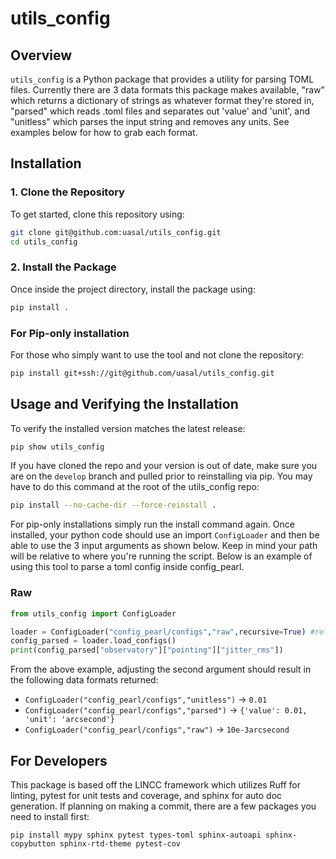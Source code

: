 # utils_config

## Overview
`utils_config` is a Python package that provides a utility for parsing TOML files. Currently there are 3 data formats this package makes available, "raw" which returns a dictionary of strings as whatever format they're stored in, "parsed" which reads .toml files and separates out 'value' and 'unit', and "unitless" which parses the input string and removes any units. See examples below for how to grab each format. 

## Installation

### **1. Clone the Repository**
To get started, clone this repository using:
```sh
git clone git@github.com:uasal/utils_config.git
cd utils_config
```

### **2. Install the Package**
Once inside the project directory, install the package using:
```sh
pip install .
```

### **For Pip-only installation**
For those who simply want to use the tool and not clone the repository:
```sh
pip install git+ssh://git@github.com/uasal/utils_config.git
```

## Usage and Verifying the Installation
To verify the installed version matches the latest release: 
```sh
pip show utils_config
```

If you have cloned the repo and your version is out of date, make sure you are on the `develop` branch and pulled prior to reinstalling via pip. You may have to do this command at the root of the utils_config repo: 
```sh
pip install --no-cache-dir --force-reinstall .
```
For pip-only installations simply run the install command again. Once installed, your python code should use an import `ConfigLoader` and then be able to use the 3 input arguments as shown below. Keep in mind your path will be relative to where you're running the script. Below is an example of using this tool to parse a toml config inside config_pearl.

### Raw
```python
from utils_config import ConfigLoader

loader = ConfigLoader("config_pearl/configs","raw",recursive=True) #relative path from where you run the tool
config_parsed = loader.load_configs()
print(config_parsed["observatory"]["pointing"]["jitter_rms"])
```

From the above example, adjusting the second argument should result in the following data formats returned:
- `ConfigLoader("config_pearl/configs","unitless")` -> `0.01`
- `ConfigLoader("config_pearl/configs","parsed")` -> `{'value': 0.01, 'unit': 'arcsecond'}`
- `ConfigLoader("config_pearl/configs","raw")` -> `10e-3arcsecond`

## For Developers
This package is based off the LINCC framework which utilizes Ruff for linting, pytest for unit tests and coverage, and sphinx for auto doc generation. If planning on making a commit, there are a few packages you need to install first:

```
pip install mypy sphinx pytest types-toml sphinx-autoapi sphinx-copybutton sphinx-rtd-theme pytest-cov
```
